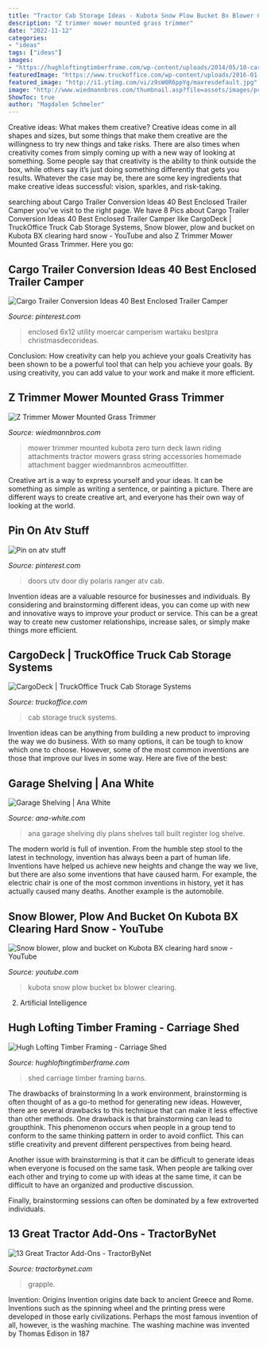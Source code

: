 ```yaml
---
title: "Tractor Cab Storage Ideas - Kubota Snow Plow Bucket Bx Blower Clearing"
description: "Z trimmer mower mounted grass trimmer"
date: "2022-11-12"
categories:
- "ideas"
tags: ["ideas"]
images:
- "https://hughloftingtimberframe.com/wp-content/uploads/2014/05/10-carriageshed-homeslider.jpg"
featuredImage: "https://www.truckoffice.com/wp-content/uploads/2016-01-23-23.50.44-465x620.jpg"
featured_image: "http://i1.ytimg.com/vi/z9sW0R6ppYg/maxresdefault.jpg"
image: "http://www.wiedmannbros.com/thumbnail.asp?file=assets/images/pc/pczt3000_00.jpg&amp;maxx=400&amp;maxy=0"
ShowToc: true
author: "Magdalen Schmeler"
---
```



Creative ideas: What makes them creative?
Creative ideas come in all shapes and sizes, but some things that make them creative are the willingness to try new things and take risks. There are also times when creativity comes from simply coming up with a new way of looking at something. Some people say that creativity is the ability to think outside the box, while others say it’s just doing something differently that gets you results. Whatever the case may be, there are some key ingredients that make creative ideas successful: vision, sparkles, and risk-taking.

	

		
searching about Cargo Trailer Conversion Ideas 40 Best Enclosed Trailer Camper you've visit to the right page. We have 8 Pics about Cargo Trailer Conversion Ideas 40 Best Enclosed Trailer Camper like CargoDeck | TruckOffice Truck Cab Storage Systems, Snow blower, plow and bucket on Kubota BX clearing hard snow - YouTube and also Z Trimmer Mower Mounted Grass Trimmer. Here you go:
		
    
## Cargo Trailer Conversion Ideas 40 Best Enclosed Trailer Camper

<img loading=lazy src="https://i.pinimg.com/736x/be/86/10/be8610e117e1732c47624ee2e0679423.jpg" onerror="this.onerror=null;this.src='https://tse2.mm.bing.net/th?id=OIP.C2cOuVj057rNTNkELQsSwwHaJ3&amp;pid=15.1';" alt="Cargo Trailer Conversion Ideas 40 Best Enclosed Trailer Camper">

_Source: pinterest.com_

>enclosed 6x12 utility moercar camperism wartaku bestpra christmasdecorideas. 

	

Conclusion: How creativity can help you achieve your goals
Creativity has been shown to be a powerful tool that can help you achieve your goals. By using creativity, you can add value to your work and make it more efficient.

    
## Z Trimmer Mower Mounted Grass Trimmer

<img loading=lazy src="http://www.wiedmannbros.com/thumbnail.asp?file=assets/images/pc/pczt3000_00.jpg&amp;maxx=400&amp;maxy=0" onerror="this.onerror=null;this.src='https://tse4.mm.bing.net/th?id=OIP.IrK72laep8-2v-GJjaVXQAAAAA&amp;pid=15.1';" alt="Z Trimmer Mower Mounted Grass Trimmer">

_Source: wiedmannbros.com_

>mower trimmer mounted kubota zero turn deck lawn riding attachments tractor mowers grass string accessories homemade attachment bagger wiedmannbros acmeoutfitter. 

	

Creative art is a way to express yourself and your ideas. It can be something as simple as writing a sentence, or painting a picture. There are different ways to create creative art, and everyone has their own way of looking at the world.

    
## Pin On Atv Stuff

<img loading=lazy src="https://i.pinimg.com/736x/c1/3c/33/c13c335fd55e7466b26b8d0df643b735.jpg" onerror="this.onerror=null;this.src='https://tse3.mm.bing.net/th?id=OIP.S3rQIfV7Yk8CdVNf7-rFDwHaFj&amp;pid=15.1';" alt="Pin on atv stuff">

_Source: pinterest.com_

>doors utv door diy polaris ranger atv cab. 

	

Invention ideas are a valuable resource for businesses and individuals. By considering and brainstorming different ideas, you can come up with new and innovative ways to improve your product or service. This can be a great way to create new customer relationships, increase sales, or simply make things more efficient.

    
## CargoDeck | TruckOffice Truck Cab Storage Systems

<img loading=lazy src="https://www.truckoffice.com/wp-content/uploads/2016-01-23-23.50.44-465x620.jpg" onerror="this.onerror=null;this.src='https://tse3.mm.bing.net/th?id=OIP.7A8Oy0qC6YgQcMJLf-8-oAAAAA&amp;pid=15.1';" alt="CargoDeck | TruckOffice Truck Cab Storage Systems">

_Source: truckoffice.com_

>cab storage truck systems. 

	

Invention ideas can be anything from building a new product to improving the way we do business. With so many options, it can be tough to know which one to choose. However, some of the most common inventions are those that improve our lives in some way. Here are five of the best: 

    
## Garage Shelving | Ana White

<img loading=lazy src="https://www.ana-white.com/sites/default/files/IMG_3931.JPG" onerror="this.onerror=null;this.src='https://tse4.mm.bing.net/th?id=OIP.rf4aZAnqe39lNkSk1hiSNAHaFj&amp;pid=15.1';" alt="Garage Shelving | Ana White">

_Source: ana-white.com_

>ana garage shelving diy plans shelves tall built register log shelve. 

	

The modern world is full of invention. From the humble step stool to the latest in technology, invention has always been a part of human life. Inventions have helped us achieve new heights and change the way we live, but there are also some inventions that have caused harm. For example, the electric chair is one of the most common inventions in history, yet it has actually caused many deaths. Another example is the automobile.

    
## Snow Blower, Plow And Bucket On Kubota BX Clearing Hard Snow - YouTube

<img loading=lazy src="http://i1.ytimg.com/vi/z9sW0R6ppYg/maxresdefault.jpg" onerror="this.onerror=null;this.src='https://tse2.mm.bing.net/th?id=OIP.SMkAwz6hQnVUXiTB0VAmEAHaEK&amp;pid=15.1';" alt="Snow blower, plow and bucket on Kubota BX clearing hard snow - YouTube">

_Source: youtube.com_

>kubota snow plow bucket bx blower clearing. 

	

2. Artificial Intelligence 

    
## Hugh Lofting Timber Framing - Carriage Shed

<img loading=lazy src="https://hughloftingtimberframe.com/wp-content/uploads/2014/05/10-carriageshed-homeslider.jpg" onerror="this.onerror=null;this.src='https://tse3.mm.bing.net/th?id=OIP.64zmqmr8G_YuZXE9HQ3UTwHaE7&amp;pid=15.1';" alt="Hugh Lofting Timber Framing - Carriage Shed">

_Source: hughloftingtimberframe.com_

>shed carriage timber framing barns. 

	

The drawbacks of brainstorming
In a work environment, brainstorming is often thought of as a go-to method for generating new ideas. However, there are several drawbacks to this technique that can make it less effective than other methods.
One drawback is that brainstorming can lead to groupthink. This phenomenon occurs when people in a group tend to conform to the same thinking pattern in order to avoid conflict. This can stifle creativity and prevent different perspectives from being heard.

Another issue with brainstorming is that it can be difficult to generate ideas when everyone is focused on the same task. When people are talking over each other and trying to come up with ideas at the same time, it can be difficult to have an organized and productive discussion.

Finally, brainstorming sessions can often be dominated by a few extroverted individuals.

    
## 13 Great Tractor Add-Ons - TractorByNet

<img loading=lazy src="https://www.tractorbynet.com/wp-content/uploads/2017/01/grapple.jpg" onerror="this.onerror=null;this.src='https://tse1.mm.bing.net/th?id=OIP.qUJZAWKzA1Li8WLNskbIewHaFj&amp;pid=15.1';" alt="13 Great Tractor Add-Ons - TractorByNet">

_Source: tractorbynet.com_

>grapple. 

	

Invention: Origins
Invention origins date back to ancient Greece and Rome. Inventions such as the spinning wheel and the printing press were developed in those early civilizations. Perhaps the most famous invention of all, however, is the washing machine. The washing machine was invented by Thomas Edison in 187

